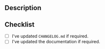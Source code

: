 ## Description



## Checklist

- [ ] I've updated `CHANGELOG.md` if required.
- [ ] I've updated the documentation if required.
